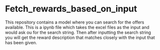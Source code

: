 # Fetch_rewards_based_on_input
This repository contains a model where you can search for the offers available.
This is a ipynb file which takes the excel files as the input and would ask ou for the search string.
Then after inputting the search string you will get the reward description that matches closely with the input that has been given.
